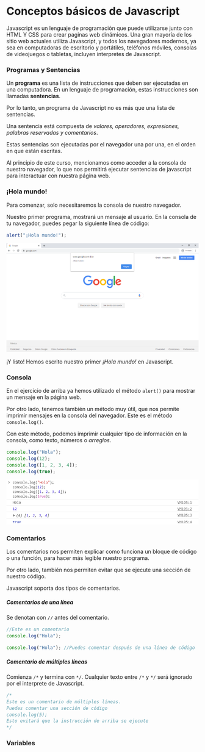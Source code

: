 # Conceptos básicos de Javascript

Javascript es un lenguaje de programación que puede utilizarse junto con HTML Y CSS para crear paginas web dinámicos. Una gran mayoría de los sitio web actuales utiliza Javascript, y todos los navegadores modernos, ya sea en computadoras de escritorio y portátiles, teléfonos móviles, consolas de videojuegos o tabletas, incluyen interpretes de Javascript.

### Programas y Sentencias
Un **programa** es una lista de instrucciones que deben ser ejecutadas en una computadora. En un lenguaje de programación, estas instrucciones son llamadas **sentencias**.

Por lo tanto, un programa de Javascript no es más que una lista de sentencias.

Una sentencia está compuesta de *valores, operadores, expresiones, palabras reservadas y comentarios*.

Estas sentencias son ejecutadas por el navegador una por una, en el orden en que están escritas.

Al principio de este curso, mencionamos como acceder a la consola de nuestro navegador, lo que nos permitirá ejecutar sentencias de javascript para interactuar con nuestra página web.


### ¡Hola mundo!
Para comenzar, solo necesitaremos la consola de nuestro navegador.

Nuestro primer programa, mostrará un mensaje al usuario. En la consola de tu navegador, puedes pegar la siguiente línea de código:

```javascript
alert("¡Hola mundo!");
```

<p align="center">
    <img src="./img/js/holaMundo.png">
</p>

¡Y listo!
Hemos escrito nuestro primer *¡Hola mundo!* en Javascript.

### Consola
En el ejercicio de arriba ya hemos utilizado el método `alert()` para mostrar un mensaje en la página web.

Por otro lado, tenemos también un método muy útil, que nos permite imprimir mensajes en la consola del navegador. Este es el método `console.log()`.

Con este método, podemos imprimir cualquier tipo de información en la consola, como texto, números o *arreglos*.

```javascript
console.log("Hola");
console.log(12);
console.log([1, 2, 3, 4]);
console.log(true);
```

<p align="center">
    <img src="./img/js/consoleLog.png">
</p>


### Comentarios
Los comentarios nos permiten explicar como funciona un bloque de código o una función, para hacer más legible nuestro programa.

Por otro lado, también nos permiten evitar que se ejecute una sección de nuestro código.

Javascript soporta dos tipos de comentarios.

##### Comentarios de una línea
Se denotan con `//` antes del comentario.
```javascript
//Este es un comentario
console.log("Hola");
```

```javascript
console.log("Hola"); //Puedes comentar después de una línea de código
```

##### Comentario de múltiples líneas
Comienza `/*` y termina con `*/`.
Cualquier texto entre `/*` y `*/` será ignorado por el interprete de Javascript.
```javascript
/*
Este es un comentario de múltiples líneas.
Puedes comentar una sección de código
console.log(5);
Esto evitará que la instrucción de arriba se ejecute
*/
```

### Variables
